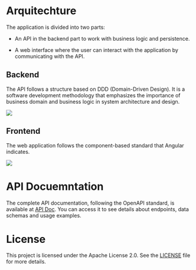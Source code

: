# Arquitechture
The application is divided into two parts:

- An API in the backend part to work with business logic and persistence.

- A web interface where the user can interact with the application by communicating with the API.

## Backend
The API follows a structure based on DDD (Domain-Driven Design). It is a software development methodology that emphasizes the importance of business domain and business logic in system architecture and design.

[![](https://skillicons.dev/icons?i=cs,dotnet,sqlite)](https://skillicons.dev)

## Frontend
The web application follows the component-based standard that Angular indicates.

[![](https://skillicons.dev/icons?i=ts,angular,tailwind)](https://skillicons.dev)

# API Docuemntation
The complete API documentation, following the OpenAPI standard, is available at [API Doc](https://fm-api.mesacarlos.es/swagger/index.html). You can access it to see details about endpoints, data schemas and usage examples.

# License
This project is licensed under the Apache License 2.0. See the [LICENSE](https://github.com/mesacarlos/frases-miticas/blob/main/LICENSE) file for more details.
